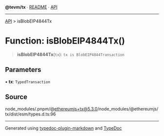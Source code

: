 **@tevm/tx** ∙ [README](../README.md) ∙ [API](../API.md)

***

[API](../API.md) > isBlobEIP4844Tx

# Function: isBlobEIP4844Tx()

> **isBlobEIP4844Tx**(`tx`): `tx is BlobEIP4844Transaction`

## Parameters

▪ **tx**: `TypedTransaction`

## Source

node\_modules/.pnpm/@ethereumjs+tx@5.3.0/node\_modules/@ethereumjs/tx/dist/esm/types.d.ts:96

***
Generated using [typedoc-plugin-markdown](https://www.npmjs.com/package/typedoc-plugin-markdown) and [TypeDoc](https://typedoc.org/)
